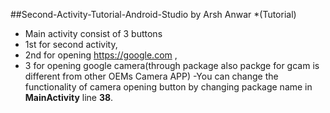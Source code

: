 ##Second-Activity-Tutorial-Android-Studio by Arsh Anwar
*(Tutorial)
- Main activity consist of 3 buttons 
- 1st for second activity,
- 2nd for opening https://google.com ,
- 3 for opening google camera(through package also packge for gcam is different from other OEMs Camera APP)
-You can change the functionality of camera opening button by changing package name in **MainActivity** line **38**.
